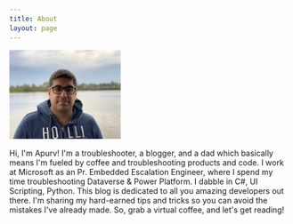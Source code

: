 ```yaml
---
title: About
layout: page
---
```



<img src="/img/m1.JPG" width="200px" height="160px">

 Hi, I'm Apurv! I'm a troubleshooter, a blogger, and a dad which basically means I'm fueled by coffee and troubleshooting products and code. I work at Microsoft as an Pr. Embedded Escalation Engineer, where I spend my time troubleshooting Dataverse & Power Platform. I dabble in C#, UI Scripting, Python. This blog is dedicated to all you amazing developers out there. I'm sharing my hard-earned tips and tricks so you can avoid the mistakes I've already made. So, grab a virtual coffee, and let's get reading!